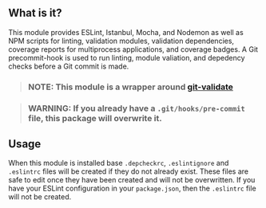 What is it?
-----------

This module provides ESLint, Istanbul, Mocha, and Nodemon as well as NPM scripts for linting, validation modules, validation dependencies, coverage reports for multiprocess applications, and coverage badges. A Git precommit-hook is used to run linting, module valiation, and depedency checks before a Git commit is made.

> ### NOTE: This module is a wrapper around [git-validate](https://github.com/nlf/git-validate)

> ### WARNING: If you already have a `.git/hooks/pre-commit` file, this package will overwrite it.

Usage
-----

When this module is installed base `.depcheckrc`, `.eslintignore` and `.eslintrc` files will be created if they do not already exist. These files are safe to edit once they have been created and will not be overwritten. If you have your ESLint configuration in your `package.json`, then the `.eslintrc` file will not be created.
